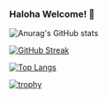 ### Haloha Welcome! 👋

![Anurag's GitHub stats](https://github-readme-stats.vercel.app/api?username=amorynan&show_icons=true&theme=radical)

[![GitHub Streak](https://streak-stats.demolab.com?user=amorynan&theme=radical&border_radius=10&exclude_days=Sun%2CSat)](https://git.io/streak-stats)

[![Top Langs](https://github-readme-stats.vercel.app/api/top-langs/?username=amorynan&layout=donut-vertical)](https://github.com/anuraghazra/github-readme-stats)

[![trophy](https://github-profile-trophy.vercel.app/?username=amorynan)](https://github.com/ryo-ma/github-profile-trophy)



<!--
**amorynan/amorynan** is a ✨ _special_ ✨ repository because its `README.md` (this file) appears on your GitHub profile.

Here are some ideas to get you started:

- 🔭 I’m currently working on ...
- 🌱 I’m currently learning ...
- 👯 I’m looking to collaborate on ...
- 🤔 I’m looking for help with ...
- 💬 Ask me about ...
- 📫 How to reach me: ...
- 😄 Pronouns: ...
- ⚡ Fun fact: ...
-->
